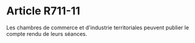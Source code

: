 # Article R711-11

Les chambres de commerce et d'industrie territoriales peuvent publier le compte rendu de leurs séances.

